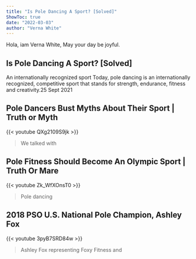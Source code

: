 ```yaml
---
title: "Is Pole Dancing A Sport? [Solved]"
ShowToc: true 
date: "2022-03-03"
author: "Verna White" 
---
```


Hola, iam Verna White, May your day be joyful.
## Is Pole Dancing A Sport? [Solved]
 An internationally recognized sport Today, pole dancing is an internationally recognized, competitive sport that stands for strength, endurance, fitness and creativity.25 Sept 2021

## Pole Dancers Bust Myths About Their Sport | Truth or Myth
{{< youtube QXg2109S9jk >}}
>We talked with 

## Pole Fitness Should Become An Olympic Sport | Truth Or Mare
{{< youtube Zk_WfXOnsT0 >}}
>Pole dancing

## 2018 PSO U.S. National Pole Champion, Ashley Fox
{{< youtube 3pyB7SRD84w >}}
>Ashley Fox representing Foxy Fitness and 

